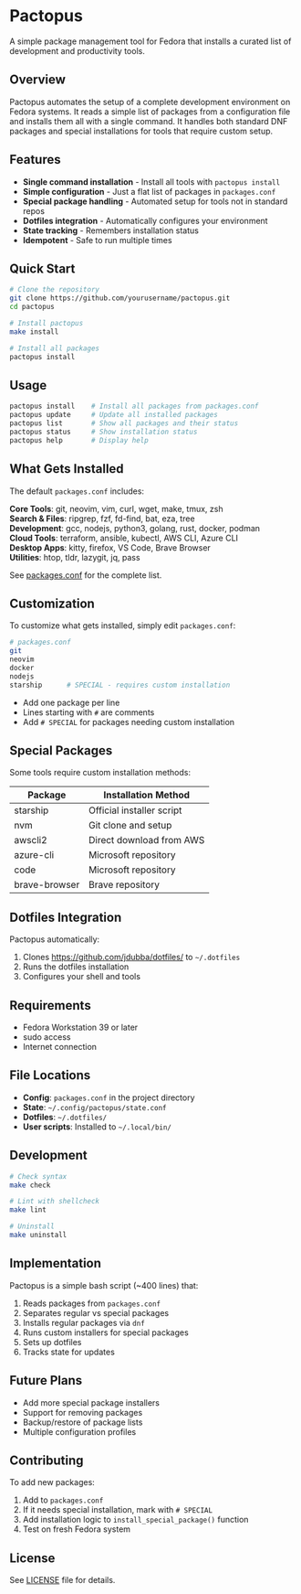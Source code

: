 # Pactopus

A simple package management tool for Fedora that installs a curated list of development and productivity tools.

## Overview

Pactopus automates the setup of a complete development environment on Fedora systems. It reads a simple list of packages from a configuration file and installs them all with a single command. It handles both standard DNF packages and special installations for tools that require custom setup.

## Features

- **Single command installation** - Install all tools with `pactopus install`
- **Simple configuration** - Just a flat list of packages in `packages.conf`
- **Special package handling** - Automated setup for tools not in standard repos
- **Dotfiles integration** - Automatically configures your environment
- **State tracking** - Remembers installation status
- **Idempotent** - Safe to run multiple times

## Quick Start

```bash
# Clone the repository
git clone https://github.com/yourusername/pactopus.git
cd pactopus

# Install pactopus
make install

# Install all packages
pactopus install
```

## Usage

```bash
pactopus install    # Install all packages from packages.conf
pactopus update     # Update all installed packages
pactopus list       # Show all packages and their status
pactopus status     # Show installation status
pactopus help       # Display help
```

## What Gets Installed

The default `packages.conf` includes:

**Core Tools**: git, neovim, vim, curl, wget, make, tmux, zsh  
**Search & Files**: ripgrep, fzf, fd-find, bat, eza, tree  
**Development**: gcc, nodejs, python3, golang, rust, docker, podman  
**Cloud Tools**: terraform, ansible, kubectl, AWS CLI, Azure CLI  
**Desktop Apps**: kitty, firefox, VS Code, Brave Browser  
**Utilities**: htop, tldr, lazygit, jq, pass  

See [packages.conf](packages.conf) for the complete list.

## Customization

To customize what gets installed, simply edit `packages.conf`:

```bash
# packages.conf
git
neovim
docker
nodejs
starship      # SPECIAL - requires custom installation
```

- Add one package per line
- Lines starting with `#` are comments
- Add `# SPECIAL` for packages needing custom installation

## Special Packages

Some tools require custom installation methods:

| Package | Installation Method |
|---------|-------------------|
| starship | Official installer script |
| nvm | Git clone and setup |
| awscli2 | Direct download from AWS |
| azure-cli | Microsoft repository |
| code | Microsoft repository |
| brave-browser | Brave repository |

## Dotfiles Integration

Pactopus automatically:
1. Clones https://github.com/jdubba/dotfiles/ to `~/.dotfiles`
2. Runs the dotfiles installation
3. Configures your shell and tools

## Requirements

- Fedora Workstation 39 or later
- sudo access
- Internet connection

## File Locations

- **Config**: `packages.conf` in the project directory
- **State**: `~/.config/pactopus/state.conf`
- **Dotfiles**: `~/.dotfiles/`
- **User scripts**: Installed to `~/.local/bin/`

## Development

```bash
# Check syntax
make check

# Lint with shellcheck
make lint

# Uninstall
make uninstall
```

## Implementation

Pactopus is a simple bash script (~400 lines) that:
1. Reads packages from `packages.conf`
2. Separates regular vs special packages
3. Installs regular packages via `dnf`
4. Runs custom installers for special packages
5. Sets up dotfiles
6. Tracks state for updates

## Future Plans

- Add more special package installers
- Support for removing packages
- Backup/restore of package lists
- Multiple configuration profiles

## Contributing

To add new packages:
1. Add to `packages.conf`
2. If it needs special installation, mark with `# SPECIAL`
3. Add installation logic to `install_special_package()` function
4. Test on fresh Fedora system

## License

See [LICENSE](LICENSE) file for details.